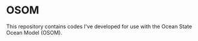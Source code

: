 # OSOM
This repository contains codes I've developed for use with the Ocean State Ocean Model (OSOM).
